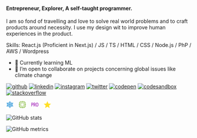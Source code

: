 #### Entrepreneur, Explorer, A self-taught programmer.

I am so fond of travelling and love to solve real world problems and to craft products around necessity. I use my design wit to improve human experiences in the product.

Skills: React.js (Proficient in Next.js) / JS / TS / HTML / CSS / Node.js / PhP / AWS / Wordpress

- 🌱 Currently learning ML 
- 👯 I’m open to collaborate on projects concerning global issues like climate change


[<img src='https://cdn.jsdelivr.net/npm/simple-icons@3.0.1/icons/github.svg' alt='github' height='20'>](https://github.com/gauravkrp)  [<img src='https://cdn.jsdelivr.net/npm/simple-icons@3.0.1/icons/linkedin.svg' alt='linkedin' height='20'>](https://www.linkedin.com/in/reachgaurav/)  [<img src='https://cdn.jsdelivr.net/npm/simple-icons@3.0.1/icons/instagram.svg' alt='instagram' height='20'>](https://www.instagram.com/gauravkrp/)  [<img src='https://cdn.jsdelivr.net/npm/simple-icons@3.0.1/icons/twitter.svg' alt='twitter' height='20'>](https://twitter.com/gauravkrp)  [<img src='https://cdn.jsdelivr.net/npm/simple-icons@3.0.1/icons/codepen.svg' alt='codepen' height='20'>](https://codepen.io/gauravkrp)  [<img src='https://cdn.jsdelivr.net/npm/simple-icons@3.0.1/icons/codesandbox.svg' alt='codesandbox' height='20'>](https://codesandbox.io/u/gauravkrp)  [<img src='https://cdn.jsdelivr.net/npm/simple-icons@3.0.1/icons/stackoverflow.svg' alt='stackoverflow' height='20'>](https://stackoverflow.com/users/7682925)  

<a href='https://archiveprogram.github.com/'><img src='https://raw.githubusercontent.com/acervenky/animated-github-badges/master/assets/acbadge.gif' width='20' height='20'></a> <a href='https://docs.github.com/en/developers'><img src='https://raw.githubusercontent.com/acervenky/animated-github-badges/master/assets/devbadge.gif' width='20' height='20'></a> <a href='https://github.com/pricing'><img src='https://raw.githubusercontent.com/acervenky/animated-github-badges/master/assets/pro.gif' width='20' height='20'></a> <a href='https://stars.github.com/'><img src='https://raw.githubusercontent.com/acervenky/animated-github-badges/master/assets/starbadge.gif' width='20' height='20'></a> 

![GitHub stats](https://github-readme-stats.vercel.app/api?username=gauravkrp&show_icons=true&count_private=true)  

![GitHub metrics](https://metrics.lecoq.io/gauravkrp)  



<!--
**gauravkrp/gauravkrp** is a ✨ _special_ ✨ repository because its `README.md` (this file) appears on your GitHub profile.

Here are some ideas to get you started:
[![Top Langs](https://github-readme-stats.vercel.app/api/top-langs/?username=gauravkrp)](https://github.com/anuraghazra/github-readme-stats)
- 🔭 I’m currently working on ...
- 🌱 I’m currently learning ...
- 👯 I’m looking to collaborate on ...
- 🤔 I’m looking for help with ...
- 💬 Ask me about ...
- 📫 How to reach me: ...
- 😄 Pronouns: ...
- ⚡ Fun fact: ...
-->
